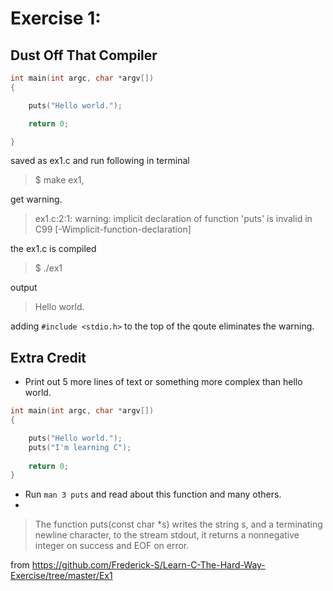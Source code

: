 
# Exercise 1: 
## Dust Off That Compiler


```C
int main(int argc, char *argv[])
{

    puts("Hello world.");

    return 0;

}
```

saved as ex1.c and run following in terminal
> $ make ex1, 

get warning.
> ex1.c:2:1: warning: implicit declaration of function 'puts' is invalid in C99 [-Wimplicit-function-declaration]

the ex1.c is compiled
> $ ./ex1

output
> Hello world.

adding `#include <stdio.h>` to the top of the qoute eliminates the warning.

## Extra Credit
- Print out 5 more lines of text or something more complex than hello world.
```C
int main(int argc, char *argv[])
{

    puts("Hello world.");
    puts("I'm learning C");
    
    return 0;
}
```
- Run `man 3 puts` and read about this function and many others.
- 
>The function puts(const char *s) writes the string s, and a terminating newline character, to the stream stdout, it returns a nonnegative integer on success and EOF on error.

from https://github.com/Frederick-S/Learn-C-The-Hard-Way-Exercise/tree/master/Ex1
